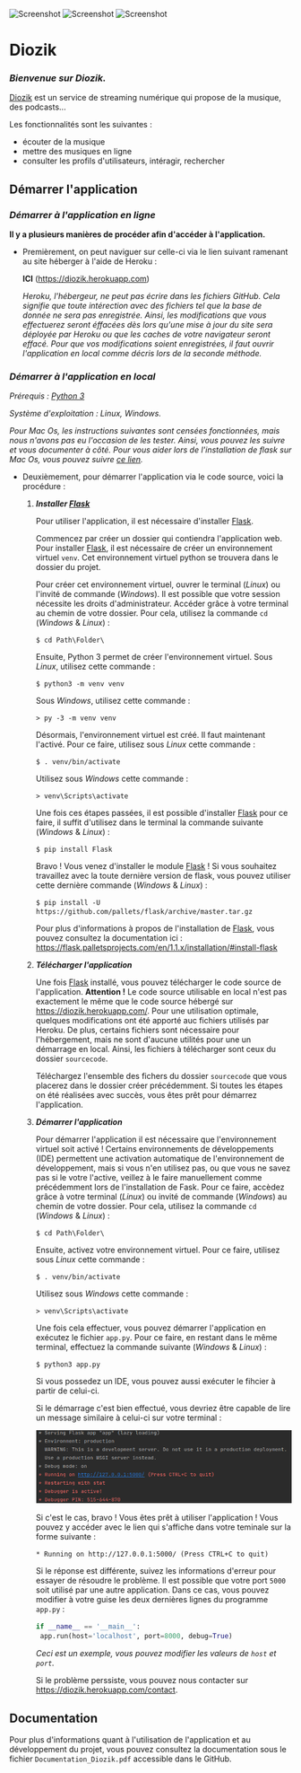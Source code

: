 ![Screenshot](image-readme/yellow_icon.ico) ![Screenshot](image-readme/white_icon.ico) ![Screenshot](image-readme/blue_icon.ico)
# Diozik

### _Bienvenue sur Diozik._
[Diozik](https://diozik.herokuapp.com/) est un service de streaming numérique qui propose de la musique, des podcasts...

Les fonctionnalités sont les suivantes :
- écouter de la musique
- mettre des musiques en ligne
- consulter les profils d'utilisateurs, intéragir, rechercher

## Démarrer l'application

### _Démarrer à l'application en ligne_

**Il y a plusieurs manières de procéder afin d'accéder à l'application.**

- Premièrement, on peut naviguer sur celle-ci via le lien suivant ramenant au site héberger à l'aide de Heroku :

    **ICI** (https://diozik.herokuapp.com)
    
    _Heroku, l'hébergeur, ne peut pas écrire dans les fichiers GitHub. Cela signifie que toute intérection avec des fichiers tel que la base de donnée ne sera pas enregistrée. Ainsi, les modifications que vous effectuerez seront éffacées dès lors qu'une mise à jour du site sera déployée par Heroku ou que les caches de votre navigateur seront effacé. Pour que vos modifications soient enregistrées, il faut ouvrir l'application en local comme décris lors de la seconde méthode._

### _Démarrer à l'application en local_

_Prérequis : [Python 3](https://docs.python.org/3/index.html)_

_Système d'exploitation : Linux, Windows._

_Pour Mac Os, les instructions suivantes sont censées fonctionnées, mais nous n'avons pas eu l'occasion de les tester. Ainsi, vous pouvez les suivre et vous documenter à côté. Pour vous aider lors de l'installation de flask sur Mac Os, vous pouvez suivre [ce lien](https://gist.github.com/dineshviswanath/af72af0ae2031cd9949f)._

- Deuxièmement, pour démarrer l'application via le code source, voici la procédure :

   1. ***Installer [Flask](https://flask.palletsprojects.com/en/1.1.x/)***
      
      Pour utiliser l'application, il est nécessaire d'installer [Flask](https://flask.palletsprojects.com/en/1.1.x/).
      
      Commencez par créer un dossier qui contiendra l'application web.
      Pour installer [Flask](https://flask.palletsprojects.com/en/1.1.x/), il est nécessaire de créer un environnement virtuel `venv`. Cet environnement virtuel python se trouvera dans le dossier du projet.
      
      Pour créer cet environnement virtuel, ouvrer le terminal (_Linux_) ou l'invité de commande (_Windows_). Il est possible que votre session nécessite les droits d'administrateur. Accéder grâce à votre terminal au chemin de votre dossier. Pour cela, utilisez la commande `cd` (_Windows_ & _Linux_) :
      
      ```
      $ cd Path\Folder\
      ```
      
      Ensuite, Python 3 permet de créer l'environnement virtuel. Sous _Linux_, utilisez cette commande :
      ```
      $ python3 -m venv venv
      ```
      Sous _Windows_, utilisez cette commande :
      ```
      > py -3 -m venv venv
      ```
      
      Désormais, l'environnement virtuel est créé. Il faut maintenant l'activé. Pour ce faire, utilisez sous _Linux_ cette commande :
      ```
      $ . venv/bin/activate
      ```
      Utilisez sous _Windows_ cette commande :
      ```
      > venv\Scripts\activate
      ```
      Une fois ces étapes passées, il est possible d'installer [Flask](https://flask.palletsprojects.com/en/1.1.x/) pour ce faire, il suffit d'utilisez dans le terminal la commande suivante (_Windows_ & _Linux_) :
      ```
      $ pip install Flask
      ```
      Bravo ! Vous venez d'installer le module [Flask](https://flask.palletsprojects.com/en/1.1.x/) ! Si vous souhaitez travaillez avec la toute dernière version de flask, vous pouvez utiliser cette dernière commande (_Windows_ & _Linux_) :
      ```
      $ pip install -U https://github.com/pallets/flask/archive/master.tar.gz
      ```
      Pour plus d'informations à propos de l'installation de [Flask](https://flask.palletsprojects.com/en/1.1.x/), vous pouvez consultez la documentation ici : https://flask.palletsprojects.com/en/1.1.x/installation/#install-flask

   2. ***Télécharger l'application***
      
      Une fois [Flask](https://flask.palletsprojects.com/en/1.1.x/) installé, vous pouvez télécharger le code source de l'application. **Attention !** Le code source utilisable en local n'est pas exactement le même que le code source hébergé sur https://diozik.herokuapp.com/. Pour une utilisation optimale, quelques modifications ont été apporté auc fichiers utilisés par Heroku. De plus, certains fichiers sont nécessaire pour l'hébergement, mais ne sont d'aucune utilités pour une un démarrage en local. Ainsi, les fichiers à télécharger sont ceux du dossier `sourcecode`.
      
      Téléchargez l'ensemble des fichers du dossier `sourcecode` que vous placerez dans le dossier créer précédemment. Si toutes les étapes on été réalisées avec succès, vous êtes prêt pour démarrez l'application.
      
   3. ***Démarrer l'application***
      
      Pour démarrer l'application il est nécessaire que l'environnement virtuel soit activé ! Certains environnements de développements (IDE) permettent une activation automatique de l'environnement de développement, mais si vous n'en utilisez pas, ou que vous ne savez pas si le votre l'active, veillez à le faire manuellement comme précédemment lors de l'installation de Fask. Pour ce faire, accèdez grâce à votre terminal (_Linux_) ou invité de commande (_Windows_) au chemin de votre dossier. Pour cela, utilisez la commande `cd` (_Windows_ & _Linux_) :
      
      ```
      $ cd Path\Folder\
      ```
      Ensuite, activez votre environnement virtuel. Pour ce faire, utilisez sous _Linux_ cette commande :
      ```
      $ . venv/bin/activate
      ```
      Utilisez sous _Windows_ cette commande :
      ```
      > venv\Scripts\activate
      ```
      Une fois cela effectuer, vous pouvez démarrer l'application en exécutez le fichier `app.py`.  Pour ce faire, en restant dans le même terminal, effectuez la commande suivante (_Windows_ & _Linux_) :
      ```
      $ python3 app.py
      ```
      Si vous possedez un IDE, vous pouvez aussi exécuter le fihcier à partir de celui-ci.
      
      Si le démarrage c'est bien effectué, vous devriez être capable de lire un message similaire à celui-ci sur votre terminal :    
      

      ![Screenshot](image-readme/launcher.jpg)

      Si c'est le cas, bravo ! Vous êtes prêt à utiliser l'application ! Vous pouvez y accéder avec le lien qui s'affiche dans votre teminale sur la forme suivante :
      ```
      * Running on http://127.0.0.1:5000/ (Press CTRL+C to quit)
      ```
      Si le réponse est différente, suivez les informations d'erreur pour essayer de résoudre le problème. Il est possible que votre port `5000` soit utilisé par une autre application. Dans ce cas, vous pouvez modifier à votre guise les deux dernières lignes du programme `app.py` :
      ```py
      if __name__ == '__main__':
       app.run(host='localhost', port=8000, debug=True)
      ```
      _Ceci est un exemple, vous pouvez modifier les valeurs de `host` et `port`._

      Si le problème perssiste, vous pouvez nous contacter sur https://diozik.herokuapp.com/contact.

## Documentation

Pour plus d'informations quant à l'utilisation de l'application et au développement du projet, vous pouvez consultez la documentation sous le fichier `Documentation_Diozik.pdf` accessible dans le GitHub.
